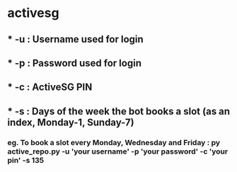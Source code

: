# activesg

## * -u : Username used for login
## * -p : Password used for login
## * -c : ActiveSG PIN
## * -s : Days of the week the bot books a slot (as an index, Monday-1, Sunday-7)

### eg. To book a slot every Monday, Wednesday and Friday : py active_repo.py -u 'your username' -p 'your password' -c 'your pin' -s 135 

